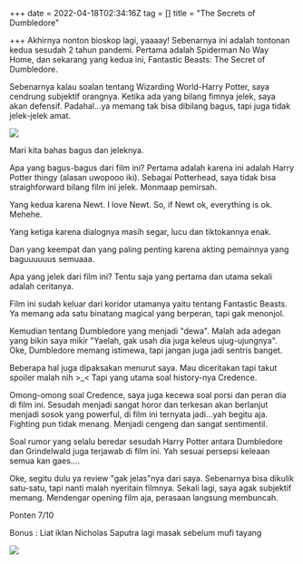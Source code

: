 +++
date = 2022-04-18T02:34:16Z
tag = []
title = "The Secrets of Dumbledore"

+++
Akhirnya nonton bioskop lagi, yaaaay! Sebenarnya ini adalah tontonan kedua sesudah 2 tahun pandemi. Pertama adalah Spiderman No Way Home, dan sekarang yang kedua ini, Fantastic Beasts: The Secret of Dumbledore.

Sebenarnya kalau soalan tentang Wizarding World-Harry Potter, saya cendrung subjektif orangnya. Ketika ada yang bilang fimnya jelek, saya akan defensif. Padahal...ya memang tak bisa dibilang bagus, tapi juga tidak jelek-jelek amat.

![](/img/uploads/photo_2022-04-18_09-58-12.jpg)

Mari kita bahas bagus dan jeleknya. 

Apa yang bagus-bagus dari film ini? Pertama adalah karena ini adalah Harry Potter thingy (alasan uwopooo iki). Sebagai Potterhead, saya tidak bisa straighforward bilang film ini jelek.  Monmaap pemirsah.

Yang kedua karena Newt. I love Newt. So, if Newt ok, everything is ok. Mehehe.

Yang ketiga karena dialognya masih segar, lucu dan tiktokannya enak.

Dan yang keempat dan yang paling penting karena akting pemainnya yang baguuuuuus semuaaa.

Apa yang jelek dari film ini? Tentu saja yang pertama dan utama sekali adalah ceritanya.

Film ini sudah keluar dari koridor utamanya yaitu tentang Fantastic Beasts. Ya memang ada satu binatang magical yang berperan, tapi gak menonjol.

Kemudian tentang Dumbledore yang menjadi "dewa". Malah ada adegan yang bikin saya mikir "Yaelah, gak usah dia juga keleus ujug-ujungnya". Oke, Dumbledore memang istimewa, tapi jangan juga jadi sentris banget.

Beberapa hal juga dipaksakan menurut saya. Mau diceritakan tapi takut spoiler malah nih >_< Tapi yang utama soal history-nya Credence.

Omong-omong soal Credence, saya juga kecewa soal porsi dan peran dia di film ini. Sesudah menjadi sangat horor dan terkesan akan berlanjut menjadi sosok yang powerful, di film ini ternyata jadi...yah begitu aja. Fighting pun tidak menang. Menjadi cengeng dan sangat sentimentil.

Soal rumor yang selalu beredar sesudah Harry Potter antara Dumbledore dan Grindelwald juga terjawab di film ini. Yah sesuai persepsi keleaan semua kan gaes....

Oke, segitu dulu ya review "gak jelas"nya dari saya. Sebenarnya bisa dikulik satu-satu, tapi nanti malah nyeritain filmnya. Sekali lagi, saya agak subjektif memang. Mendengar opening film aja, perasaan langsung membuncah.

Ponten 7/10

Bonus : Liat iklan Nicholas Saputra lagi masak sebelum mufi tayang

![](/img/uploads/photo_2022-04-18_11-09-54.jpg)